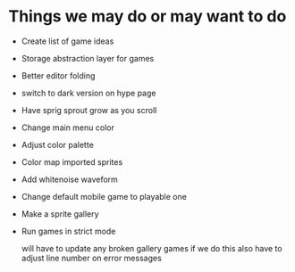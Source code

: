 # Things we may do or may want to do

- Create list of game ideas

- Storage abstraction layer for games

- Better editor folding

- switch to dark version on hype page

- Have sprig sprout grow as you scroll

- Change main menu color

- Adjust color palette

- Color map imported sprites

- Add whitenoise waveform

- Change default mobile game to playable one

- Make a sprite gallery

- Run games in strict mode

  will have to update any broken gallery games if we do this
  also have to adjust line number on error messages
